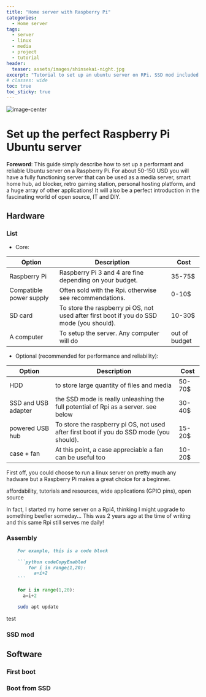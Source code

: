 ```yaml
---
title: "Home server with Raspberry Pi"
categories:
  - Home server
tags:
  - server
  - linux
  - media
  - project
  - tutorial
header:
  teaser: assets/images/shinsekai-night.jpg
excerpt: "Tutorial to set up an ubuntu server on RPi. SSD mod included!"
# classes: wide
toc: true
toc_sticky: true
---
```


![image-center](/{{page.header.teaser}})

# Set up the perfect Raspberry Pi Ubuntu server

<div class="notice">

**Foreword**: This guide simply describe how to set up a performant and reliable Ubuntu server on a Raspberry Pi. For about 50-150 USD you will have a fully functioning server that can be used as a media server, smart home hub, ad blocker, retro gaming station, personal hosting platform, and a huge array of other applications! It will also be a perfect introduction in the fascinating world of open source, IT and DIY.

</div>

## Hardware
### List
- Core:

| Option | Description | Cost |
| ------ | ----------- | ---- |
| Raspberry Pi            | Raspberry Pi 3 and 4 are fine depending on your budget.  | 35-75$ |
| Compatible power supply | Often sold with the Rpi. otherwise see recommendations.  | 0-10$ |
| SD card                 | To store the raspberry pi OS, not used after first boot if you do SSD mode (you should).| 10-30$ |
| A computer              | To setup the server. Any computer will do | out of budget |

- Optional (recommended for performance and reliability):

| Option | Description | Cost |
| ------ | ----------- | ---- |
| HDD                  | to store large quantity of files and media  | 50-70$ |
| SSD and USB adapter  | the SSD mode is really unleashing the full potential of Rpi as a server. see below  | 30-40$ |
| powered USB hub      | To store the raspberry pi OS, not used after first boot if you do SSD mode (you should).| 15-20$ |
| case + fan           | At this point, a case appreciable a fan can be useful too | 10-20$ | 

First off, you could choose to run a linux server on pretty much any hadware but a Raspberry Pi makes a great choice for a beginner. 

affordability, tutorials and resources, wide applications (GPIO pins), open source

In fact, I started my home server on a Rpi4, thinking I might upgrade to something beefier someday... This was 2 years ago at the time of writing and this same Rpi still serves me daily!

### Assembly

```md codeCopyEnabled
    For example, this is a code block
```  

<div> </div>

```md Markdown Example codeCopyEnabled
    ```python codeCopyEnabled
        for i in range(1,20):
          a=i+2
    ```
```

```python codeCopyEnabled
    for i in range(1,20):
      a=i+2
```

```bash linux codeCopyEnabled
    sudo apt update
```

test

### SSD mod

## Software

### First boot

### Boot from SSD